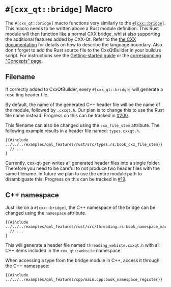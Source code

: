 <!--
SPDX-FileCopyrightText: 2021 Klarälvdalens Datakonsult AB, a KDAB Group company <info@kdab.com>
SPDX-FileContributor: Andrew Hayzen <andrew.hayzen@kdab.com>

SPDX-License-Identifier: MIT OR Apache-2.0
-->

# `#[cxx_qt::bridge]` Macro

The `#[cxx_qt::bridge]` macro functions very similarly to the [`#[cxx::bridge]`](https://docs.rs/cxx/latest/cxx/attr.bridge.html). This macro needs to be written above a Rust module definition.
This Rust module will then function like a normal CXX bridge, whilst also supporting the additional features added by CXX-Qt. Refer to the [the CXX documentation](https://cxx.rs/) for details on how to describe the language boundary.
Also don't forget to add the Rust source file to the CxxQtBuilder in your build.rs script.
For instructions see the [Getting-started guide](../getting-started/5-cmake-integration.md) or the [corresponding "Concepts" page](../concepts/build_rs_and_cargo.md).

## Filename
If correctly added to CxxQtBuilder, every `#[cxx_qt::bridge]` will generate a resulting header file.

By default, the name of the generated C++ header file will be the name of the module, followed by `.cxxqt.h`.
Our plan is to change this to use the Rust file name instead. Progress on this can be tracked in [#200](https://github.com/KDAB/cxx-qt/pull/200).

This filename can also be changed using the `cxx_file_stem` attribute.
The following example results in a header file named: `types.cxxqt.h`.
``` rust, ignore
{{#include ../../../examples/qml_features/rust/src/types.rs:book_cxx_file_stem}}
  // ...
}
```

Currently, cxx-qt-gen writes all generated header files into a single folder.
Therefore you need to be careful to not produce two header files with the same filename.
In future we plan to use the entire module path to disambiguate this.
Progress on this can be tracked in [#19](https://github.com/KDAB/cxx-qt/issues/19).

## C++ namespace
Just like on a `#[cxx::bridge]`, the C++ namespace of the bridge can be changed using the `namespace` attribute.

```rust,ignore,noplayground
{{#include ../../../examples/qml_features/rust/src/threading.rs:book_namespace_macro}}
  // ...
}
```
This will generate a header file named `threading_webiste.cxxqt.h` with all C++ items included in the `cxx_qt::website` namespace.

When accessing a type from the bridge module in C++, access it through the C++ namespace:
```rust,ignore,noplayground
{{#include ../../../examples/qml_features/cpp/main.cpp:book_namespace_register}}
```
